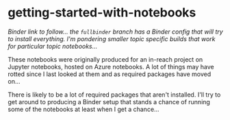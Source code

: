 # getting-started-with-notebooks

*Binder link to follow... the `fullbinder` branch has a Binder config that will try to install everything. I'm pondering smaller topic specific builds that work for particular topic notebooks...*

These notebooks were originally produced for an in-reach project on Jupyter notebooks, hosted on Azure notebooks. A lot of things may have rotted since I last looked at them and as required packages have moved on...

There is likely to be a lot of required packages that aren't installed. I'll try to get around to producing a Binder setup that stands a chance of running some of the notebooks at least when I get a chance... 
